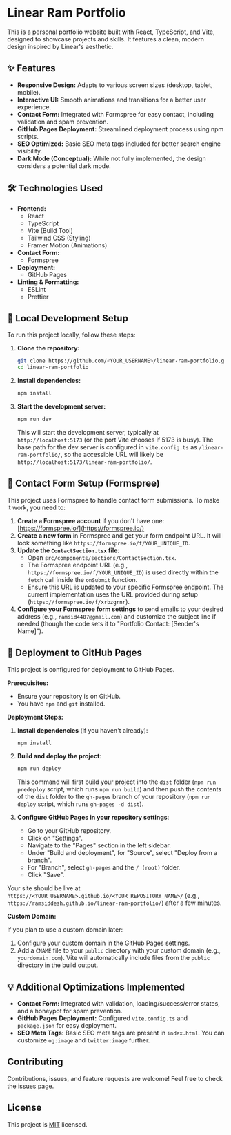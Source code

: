 # Linear Ram Portfolio

This is a personal portfolio website built with React, TypeScript, and Vite, designed to showcase projects and skills. It features a clean, modern design inspired by Linear's aesthetic.

## ✨ Features

*   **Responsive Design:** Adapts to various screen sizes (desktop, tablet, mobile).
*   **Interactive UI:** Smooth animations and transitions for a better user experience.
*   **Contact Form:** Integrated with Formspree for easy contact, including validation and spam prevention.
*   **GitHub Pages Deployment:** Streamlined deployment process using npm scripts.
*   **SEO Optimized:** Basic SEO meta tags included for better search engine visibility.
*   **Dark Mode (Conceptual):** While not fully implemented, the design considers a potential dark mode.

## 🛠️ Technologies Used

*   **Frontend:**
    *   React
    *   TypeScript
    *   Vite (Build Tool)
    *   Tailwind CSS (Styling)
    *   Framer Motion (Animations)
*   **Contact Form:**
    *   Formspree
*   **Deployment:**
    *   GitHub Pages
*   **Linting & Formatting:**
    *   ESLint
    *   Prettier

## 🚀 Local Development Setup

To run this project locally, follow these steps:

1.  **Clone the repository:**
    ```sh
    git clone https://github.com/<YOUR_USERNAME>/linear-ram-portfolio.git
    cd linear-ram-portfolio
    ```
2.  **Install dependencies:**
    ```sh
    npm install
    ```
3.  **Start the development server:**
    ```sh
    npm run dev
    ```
    This will start the development server, typically at `http://localhost:5173` (or the port Vite chooses if 5173 is busy). The base path for the dev server is configured in `vite.config.ts` as `/linear-ram-portfolio/`, so the accessible URL will likely be `http://localhost:5173/linear-ram-portfolio/`.

## 📝 Contact Form Setup (Formspree)

This project uses Formspree to handle contact form submissions. To make it work, you need to:

1.  **Create a Formspree account** if you don't have one: [https://formspree.io/](https://formspree.io/)
2.  **Create a new form** in Formspree and get your form endpoint URL. It will look something like `https://formspree.io/f/YOUR_UNIQUE_ID`.
3.  **Update the `ContactSection.tsx` file**:
    *   Open `src/components/sections/ContactSection.tsx`.
    *   The Formspree endpoint URL (e.g., `https://formspree.io/f/YOUR_UNIQUE_ID`) is used directly within the `fetch` call inside the `onSubmit` function.
    *   Ensure this URL is updated to your specific Formspree endpoint. The current implementation uses the URL provided during setup (`https://formspree.io/f/xrbzgrnr`).
4.  **Configure your Formspree form settings** to send emails to your desired address (e.g., `ramsid4407@gmail.com`) and customize the subject line if needed (though the code sets it to "Portfolio Contact: [Sender's Name]").

## 🚢 Deployment to GitHub Pages

This project is configured for deployment to GitHub Pages.

**Prerequisites:**

*   Ensure your repository is on GitHub.
*   You have `npm` and `git` installed.

**Deployment Steps:**

1.  **Install dependencies** (if you haven't already):
    ```sh
    npm install
    ```
2.  **Build and deploy the project**:
    ```sh
    npm run deploy
    ```
    This command will first build your project into the `dist` folder (`npm run predeploy` script, which runs `npm run build`) and then push the contents of the `dist` folder to the `gh-pages` branch of your repository (`npm run deploy` script, which runs `gh-pages -d dist`).

3.  **Configure GitHub Pages in your repository settings**:
    *   Go to your GitHub repository.
    *   Click on "Settings".
    *   Navigate to the "Pages" section in the left sidebar.
    *   Under "Build and deployment", for "Source", select "Deploy from a branch".
    *   For "Branch", select `gh-pages` and the `/ (root)` folder.
    *   Click "Save".

Your site should be live at `https://<YOUR_USERNAME>.github.io/<YOUR_REPOSITORY_NAME>/` (e.g., `https://ramsiddesh.github.io/linear-ram-portfolio/`) after a few minutes.

**Custom Domain:**

If you plan to use a custom domain later:

1.  Configure your custom domain in the GitHub Pages settings.
2.  Add a `CNAME` file to your `public` directory with your custom domain (e.g., `yourdomain.com`). Vite will automatically include files from the `public` directory in the build output.

## 💡 Additional Optimizations Implemented

*   **Contact Form:** Integrated with validation, loading/success/error states, and a honeypot for spam prevention.
*   **GitHub Pages Deployment:** Configured `vite.config.ts` and `package.json` for easy deployment.
*   **SEO Meta Tags:** Basic SEO meta tags are present in `index.html`. You can customize `og:image` and `twitter:image` further.

## Contributing

Contributions, issues, and feature requests are welcome! Feel free to check the [issues page](https://github.com/<YOUR_USERNAME>/linear-ram-portfolio/issues).

## License

This project is [MIT](./LICENSE) licensed.